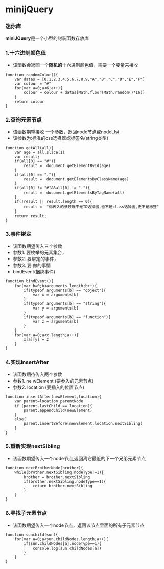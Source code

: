 # minijQuery
### 迷你库

**miniJQuery**是一个小型的封装函数存放库

### 1.十六进制颜色值

* 该函数会返回一个**随机的**十六进制颜色值，需要一个变量来接收

```
function randomColor(){
	var datas = [0,1,2,3,4,5,6,7,8,9,"A","B","C","D","E","F"]
	var colour = "#"
	for(var a=0;a<6;a++){
		colour = colour + datas[Math.floor(Math.random()*16)]
	}
	return colour
}
```

### 2.查询元素节点

* 该函数期望接收
一个参数，返回node节点或nodeLIst
* 该参数为:标准的css选择器或标签名(string类型)

```
function getAll(all){
	var age = all.slice(1)
	var result;
	if(all[0] == "#"){
		result =  document.getElementById(age)
	}
	if(all[0] == "."){
		result =  document.getElementsByClassName(age)
	}
	if(all[0] != "#"&&all[0] != "."){
		result =  document.getElementsByTagName(all)
	}
	if(!result || result.length == 0){
		result =  "你传入的参数既不是ID选择器,也不是class选择器,更不是标签"
	}
	return result;
}
```

### 3.事件绑定

* 该函数期望传入三个参数
* 参数1.   要枚举的元素集合，
* 参数2.   要绑定的事件，
* 参数3.   要
做的事情
* bindEvent(捆绑事件)

``` 
function bindEvent(){
	for(var b=0;b<arguments.length;b++){
		if(typeof arguments[b] == "object"){
			var x = arguments[b]
		}
		if(typeof arguments[b] == "string"){
			var y = arguments[b]
		}
		if(typeof arguments[b] == "function"){
			var z = arguments[b]
		}
	}
	for(var a=0;a<x.length;a++){
		x[a][y] = z	
	}
}
```

### 4.实现insertAfter

* 该函数期待传入两个参数
* 参数1. ne
wElement (要参入的元素节点)
* 参数2. location (要插入的位置节点)

```
function insertAfter(newElement,location){
	var parent=location.parentNode
	if (parent.lastChild == location){
		parent.appendChild(newElement)
	}
	else{
		parent.insertBefore(newElement,location.nextSibling)
	}
}
```

### 5.重新实现nextSibling

* 该函数期望传入一个node节点,返回离它最近的下一个兄弟元素节点

```
function nextBrotherNode(brother){
	while(brother.nextSibling.nodeType!=1){
		brother = brother.nextSibling
		if(brother.nextSibling.nodeType==1){
			return brother.nextSibling
		}
	}
}
```

### 6.寻找子元素节点

* 该函数期望传入一个node节点，返回该节点里面的所有子元素节点

```
function sunchild(sun){
	for(var a=0;a<sun.childNodes.length;a++){
		if(sun.childNodes[a].nodeType==1){
			console.log(sun.childNodes[a])
		}
	}
}
```

